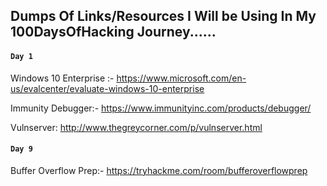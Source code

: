 ## Dumps Of Links/Resources I Will be Using In My 100DaysOfHacking Journey......

####  `Day 1`

Windows 10 Enterprise :- https://www.microsoft.com/en-us/evalcenter/evaluate-windows-10-enterprise

Immunity Debugger:- https://www.immunityinc.com/products/debugger/

Vulnserver: http://www.thegreycorner.com/p/vulnserver.html

####  `Day 9`

Buffer Overflow Prep:- https://tryhackme.com/room/bufferoverflowprep

